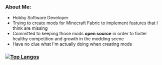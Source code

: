 ### About Me:
* Hobby Software Developer
* Trying to create mods for Minecraft Fabric to implement features that I think are missing
* Committed to keeping those mods **open source** in order to foster healthy competition and growth in the modding scene
* Have no clue what I'm actually doing when creating mods

<!--### ![Ommp's GitHub stats](https://github-readme-stats.vercel.app/api?username=ommp&show_icons=true&theme=radical)-->
### [![Top Langos](https://github-readme-stats.vercel.app/api/top-langs/?username=ommp)](https://github.com/anuraghazra/github-readme-stats)
